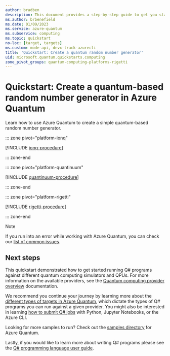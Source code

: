 ```yaml
---
author: bradben
description: This document provides a step-by-step guide to get you started with quantum computing on Azure Quantum
ms.author: brbenefield
ms.date: 01/09/2023
ms.service: azure-quantum
ms.subservice: computing
ms.topic: quickstart
no-loc: [target, targets]
ms.custom: mode-api, devx-track-azurecli
title: 'Quickstart: Create a quantum random number generator'
uid: microsoft.quantum.quickstarts.computing
zone_pivot_groups: quantum-computing-platforms-rigetti
---
```


# Quickstart: Create a quantum-based random number generator in Azure Quantum

Learn how to use Azure Quantum to create a simple quantum-based random number generator. 

::: zone pivot="platform-ionq"

[!INCLUDE [ionq-procedure](includes/quickstart-qc-include-ionq.md)]

::: zone-end

::: zone pivot="platform-quantinuum"

[!INCLUDE [quantinuum-procedure](includes/quickstart-qc-include-quantinuum.md)]

::: zone-end

::: zone pivot="platform-rigetti"

[!INCLUDE [rigetti-procedure](includes/quickstart-qc-include-rigetti.md)]

::: zone-end

> [!NOTE]
> If you run into an error while working with Azure Quantum, you can check our [list of common issues](xref:microsoft.quantum.azure.common-issues).

## Next steps

This quickstart demonstrated how to get started running Q# programs against different quantum computing simulators and QPUs. For more information on the available providers, see the [Quantum computing provider overview](xref:microsoft.quantum.reference.qc-target-list) documentation.

We recommend you continue your journey by learning more about the [different types of targets in Azure Quantum](xref:microsoft.quantum.target-profiles), which dictate the types of Q# programs you can run against a given provider. You might also be interested in learning [how to submit Q# jobs](xref:microsoft.quantum.submit-jobs) with Python, Jupyter Notebooks, or the Azure CLI.

Looking for more samples to run? Check out the [samples directory](https://github.com/microsoft/Quantum/tree/main/samples/azure-quantum) for Azure Quantum.

Lastly, if you would like to learn more about writing Q# programs please see the [Q# programming language user guide](xref:microsoft.quantum.user-guide-qdk.overview).
